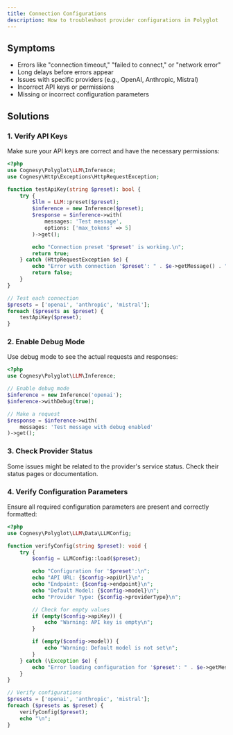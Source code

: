 ```yaml
---
title: Connection Configurations
description: How to troubleshoot provider configurations in Polyglot
---
```


## Symptoms

- Errors like "connection timeout," "failed to connect," or "network error"
- Long delays before errors appear
- Issues with specific providers (e.g., OpenAI, Anthropic, Mistral)
- Incorrect API keys or permissions
- Missing or incorrect configuration parameters


## Solutions

### 1. Verify API Keys

Make sure your API keys are correct and have the necessary permissions:

```php
<?php
use Cognesy\Polyglot\LLM\Inference;
use Cognesy\Http\Exceptions\HttpRequestException;

function testApiKey(string $preset): bool {
    try {
        $llm = LLM::preset($preset);
        $inference = new Inference($preset);
        $response = $inference->with(
            messages: 'Test message',
            options: ['max_tokens' => 5]
        )->get();

        echo "Connection preset '$preset' is working.\n";
        return true;
    } catch (HttpRequestException $e) {
        echo "Error with connection '$preset': " . $e->getMessage() . "\n";
        return false;
    }
}

// Test each connection
$presets = ['openai', 'anthropic', 'mistral'];
foreach ($presets as $preset) {
    testApiKey($preset);
}
```


### 2. Enable Debug Mode

Use debug mode to see the actual requests and responses:

```php
<?php
use Cognesy\Polyglot\LLM\Inference;

// Enable debug mode
$inference = new Inference('openai');
$inference->withDebug(true);

// Make a request
$response = $inference->with(
    messages: 'Test message with debug enabled'
)->get();
```



### 3. Check Provider Status

Some issues might be related to the provider's service status. Check their status pages or documentation.



### 4. Verify Configuration Parameters

Ensure all required configuration parameters are present and correctly formatted:

```php
<?php
use Cognesy\Polyglot\LLM\Data\LLMConfig;

function verifyConfig(string $preset): void {
    try {
        $config = LLMConfig::load($preset);

        echo "Configuration for '$preset':\n";
        echo "API URL: {$config->apiUrl}\n";
        echo "Endpoint: {$config->endpoint}\n";
        echo "Default Model: {$config->model}\n";
        echo "Provider Type: {$config->providerType}\n";

        // Check for empty values
        if (empty($config->apiKey)) {
            echo "Warning: API key is empty\n";
        }

        if (empty($config->model)) {
            echo "Warning: Default model is not set\n";
        }
    } catch (\Exception $e) {
        echo "Error loading configuration for '$preset': " . $e->getMessage() . "\n";
    }
}

// Verify configurations
$presets = ['openai', 'anthropic', 'mistral'];
foreach ($presets as $preset) {
    verifyConfig($preset);
    echo "\n";
}
```
